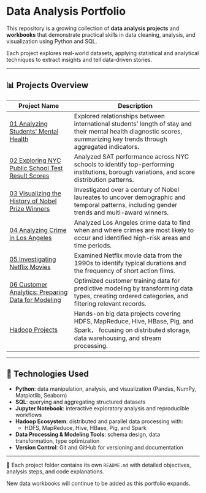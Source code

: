 # Data Analysis Portfolio

This repository is a growing collection of **data analysis projects** and **workbooks** that demonstrate practical skills in data cleaning, analysis, and visualization using Python and SQL.  

Each project explores real-world datasets, applying statistical and analytical techniques to extract insights and tell data-driven stories.

---

## 📊 Projects Overview

| Project Name | Description |
|---------------|-------------|
| [01 Analyzing Students' Mental Health](01-analyzing-students-mental-health) | Explored relationships between international students’ length of stay and their mental health diagnostic scores, summarizing key trends through aggregated indicators. |
| [02 Exploring NYC Public School Test Result Scores](02-exploring-nyc-public-school-test-result-scores) | Analyzed SAT performance across NYC schools to identify top-performing institutions, borough variations, and score distribution patterns. |
| [03 Visualizing the History of Nobel Prize Winners](03-visualizing-the-history-of-nobel-prize-winners) | Investigated over a century of Nobel laureates to uncover demographic and temporal patterns, including gender trends and multi-award winners. |
| [04 Analyzing Crime in Los Angeles](04-analyzing-crime-in-los-angeles) | Analyzed Los Angeles crime data to find when and where crimes are most likely to occur and identified high-risk areas and time periods. |
| [05 Investigating Netflix Movies](05-investigating-netflix-movies) | Examined Netflix movie data from the 1990s to identify typical durations and the frequency of short action films. |
| [06 Customer Analytics: Preparing Data for Modeling](06-customer-analytics-preparing-data-for-modeling) | Optimized customer training data for predictive modeling by transforming data types, creating ordered categories, and filtering relevant records. |
| [Hadoop Projects](hadoop-mini-projects) | Hands-on big data projects covering HDFS, MapReduce, Hive, HBase, Pig, and Spark， focusing on distributed storage, data warehousing, and stream processing. |

---

## 🧰 Technologies Used

- **Python**: data manipulation, analysis, and visualization (Pandas, NumPy, Matplotlib, Seaborn)  
- **SQL**: querying and aggregating structured datasets  
- **Jupyter Notebook**: interactive exploratory analysis and reproducible workflows  
- **Hadoop Ecosystem**: distributed and parallel data processing with:
  - HDFS, MapReduce, Hive, HBase, Pig, and Spark  
- **Data Processing & Modeling Tools**: schema design, data transformation, type optimization  
- **Version Control**: Git and GitHub for versioning and documentation  

---

📘 Each project folder contains its own `README.md` with detailed objectives, analysis steps, and code explanations.  

New data workbooks will continue to be added as this portfolio expands.
